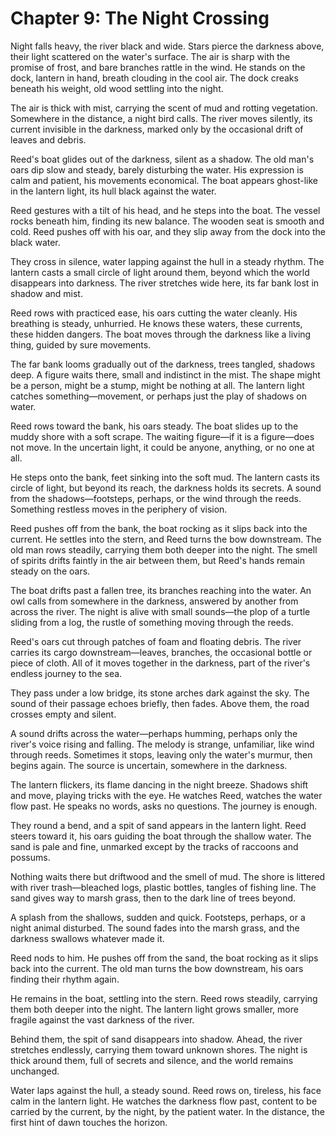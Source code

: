 # Chapter 9: The Night Crossing

Night falls heavy, the river black and wide. Stars pierce the darkness above, their light scattered on the water's surface. The air is sharp with the promise of frost, and bare branches rattle in the wind. He stands on the dock, lantern in hand, breath clouding in the cool air. The dock creaks beneath his weight, old wood settling into the night.

The air is thick with mist, carrying the scent of mud and rotting vegetation. Somewhere in the distance, a night bird calls. The river moves silently, its current invisible in the darkness, marked only by the occasional drift of leaves and debris.

Reed's boat glides out of the darkness, silent as a shadow. The old man's oars dip slow and steady, barely disturbing the water. His expression is calm and patient, his movements economical. The boat appears ghost-like in the lantern light, its hull black against the water.

Reed gestures with a tilt of his head, and he steps into the boat. The vessel rocks beneath him, finding its new balance. The wooden seat is smooth and cold. Reed pushes off with his oar, and they slip away from the dock into the black water.

They cross in silence, water lapping against the hull in a steady rhythm. The lantern casts a small circle of light around them, beyond which the world disappears into darkness. The river stretches wide here, its far bank lost in shadow and mist.

Reed rows with practiced ease, his oars cutting the water cleanly. His breathing is steady, unhurried. He knows these waters, these currents, these hidden dangers. The boat moves through the darkness like a living thing, guided by sure movements.

The far bank looms gradually out of the darkness, trees tangled, shadows deep. A figure waits there, small and indistinct in the mist. The shape might be a person, might be a stump, might be nothing at all. The lantern light catches something—movement, or perhaps just the play of shadows on water.

Reed rows toward the bank, his oars steady. The boat slides up to the muddy shore with a soft scrape. The waiting figure—if it is a figure—does not move. In the uncertain light, it could be anyone, anything, or no one at all.

He steps onto the bank, feet sinking into the soft mud. The lantern casts its circle of light, but beyond its reach, the darkness holds its secrets. A sound from the shadows—footsteps, perhaps, or the wind through the reeds. Something restless moves in the periphery of vision.

Reed pushes off from the bank, the boat rocking as it slips back into the current. He settles into the stern, and Reed turns the bow downstream. The old man rows steadily, carrying them both deeper into the night. The smell of spirits drifts faintly in the air between them, but Reed's hands remain steady on the oars.

The boat drifts past a fallen tree, its branches reaching into the water. An owl calls from somewhere in the darkness, answered by another from across the river. The night is alive with small sounds—the plop of a turtle sliding from a log, the rustle of something moving through the reeds.

Reed's oars cut through patches of foam and floating debris. The river carries its cargo downstream—leaves, branches, the occasional bottle or piece of cloth. All of it moves together in the darkness, part of the river's endless journey to the sea.

They pass under a low bridge, its stone arches dark against the sky. The sound of their passage echoes briefly, then fades. Above them, the road crosses empty and silent.

A sound drifts across the water—perhaps humming, perhaps only the river's voice rising and falling. The melody is strange, unfamiliar, like wind through reeds. Sometimes it stops, leaving only the water's murmur, then begins again. The source is uncertain, somewhere in the darkness.

The lantern flickers, its flame dancing in the night breeze. Shadows shift and move, playing tricks with the eye. He watches Reed, watches the water flow past. He speaks no words, asks no questions. The journey is enough.

They round a bend, and a spit of sand appears in the lantern light. Reed steers toward it, his oars guiding the boat through the shallow water. The sand is pale and fine, unmarked except by the tracks of raccoons and possums.

Nothing waits there but driftwood and the smell of mud. The shore is littered with river trash—bleached logs, plastic bottles, tangles of fishing line. The sand gives way to marsh grass, then to the dark line of trees beyond.

A splash from the shallows, sudden and quick. Footsteps, perhaps, or a night animal disturbed. The sound fades into the marsh grass, and the darkness swallows whatever made it.

Reed nods to him. He pushes off from the sand, the boat rocking as it slips back into the current. The old man turns the bow downstream, his oars finding their rhythm again.

He remains in the boat, settling into the stern. Reed rows steadily, carrying them both deeper into the night. The lantern light grows smaller, more fragile against the vast darkness of the river.

Behind them, the spit of sand disappears into shadow. Ahead, the river stretches endlessly, carrying them toward unknown shores. The night is thick around them, full of secrets and silence, and the world remains unchanged.

Water laps against the hull, a steady sound. Reed rows on, tireless, his face calm in the lantern light. He watches the darkness flow past, content to be carried by the current, by the night, by the patient water. In the distance, the first hint of dawn touches the horizon. 
